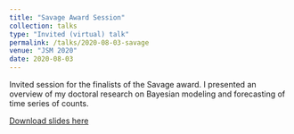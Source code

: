 ```yaml
---
title: "Savage Award Session"
collection: talks
type: "Invited (virtual) talk"
permalink: /talks/2020-08-03-savage
venue: "JSM 2020"
date: 2020-08-03
---
```


Invited session for the finalists of the Savage award. I presented an overview of my doctoral research on Bayesian modeling and forecasting of time series of counts.

[Download slides here](http://lindsayberry.github.io/files/Berry_JSM2020_Savage.pdf)

